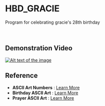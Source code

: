 # HBD_GRACIE
Program for celebrating gracie's 28th birthday
</br></br></br>


## Demonstration Video 
[![Alt text of the image](https://i3.ytimg.com/vi/zlhpTWGYilQ/maxresdefault.jpg)](https://www.youtube.com/watch?v=zlhpTWGYilQ)
## Reference
- **ASCII Art Numbers** : [Learn More](https://gist.github.com/yuanqing/ffa2244bd134f911d365)
- **Birthday ASCII Art** : [Learn More](https://emojicombos.com/birthday)
- **Prayer ASCII Art** : [Learn More](https://emojicombos.com/prayer-ascii-art)


